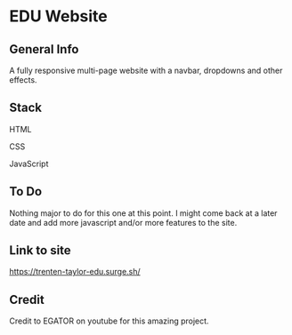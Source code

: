 # EDU Website

## General Info

A fully responsive multi-page website with a navbar, dropdowns and other effects.

## Stack
HTML

CSS

JavaScript

## To Do

Nothing major to do for this one at this point. I might come back at a later date and add more javascript and/or more features to the site. 

## Link to site
https://trenten-taylor-edu.surge.sh/

## Credit
Credit to EGATOR on youtube for this amazing project.

